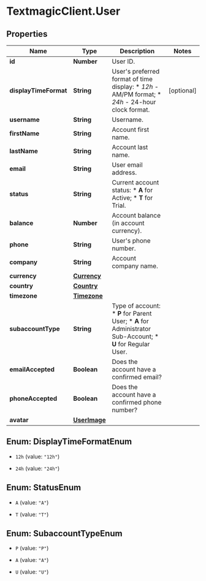 # TextmagicClient.User

## Properties
Name | Type | Description | Notes
------------ | ------------- | ------------- | -------------
**id** | **Number** | User ID. | 
**displayTimeFormat** | **String** | User&#39;s preferred format of time display: * *12h* - AM/PM format; * *24h* - 24-hour clock format.  | [optional] 
**username** | **String** | Username. | 
**firstName** | **String** | Account first name. | 
**lastName** | **String** | Account last name. | 
**email** | **String** | User email address. | 
**status** | **String** | Current account status: * **A** for Active; * **T** for Trial.  | 
**balance** | **Number** | Account balance (in account currency). | 
**phone** | **String** | User&#39;s phone number. | 
**company** | **String** | Account company name. | 
**currency** | [**Currency**](Currency.md) |  | 
**country** | [**Country**](Country.md) |  | 
**timezone** | [**Timezone**](Timezone.md) |  | 
**subaccountType** | **String** | Type of account: * **P** for Parent User; * **A** for Administrator Sub-Account; * **U** for Regular User.  | 
**emailAccepted** | **Boolean** | Does the account have a confirmed email? | 
**phoneAccepted** | **Boolean** | Does the account have a confirmed phone number? | 
**avatar** | [**UserImage**](UserImage.md) |  | 


<a name="DisplayTimeFormatEnum"></a>
## Enum: DisplayTimeFormatEnum


* `12h` (value: `"12h"`)

* `24h` (value: `"24h"`)




<a name="StatusEnum"></a>
## Enum: StatusEnum


* `A` (value: `"A"`)

* `T` (value: `"T"`)




<a name="SubaccountTypeEnum"></a>
## Enum: SubaccountTypeEnum


* `P` (value: `"P"`)

* `A` (value: `"A"`)

* `U` (value: `"U"`)




